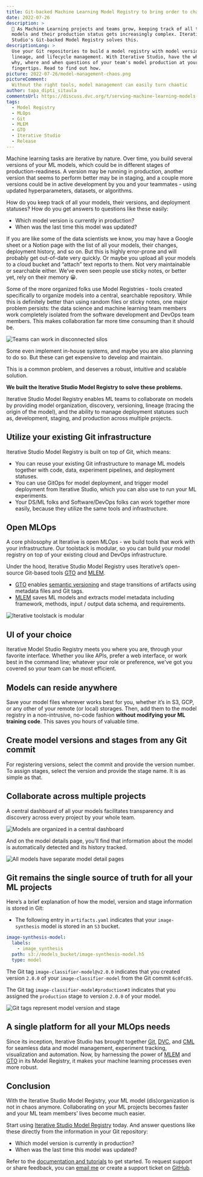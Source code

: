```yaml
---
title: Git-backed Machine Learning Model Registry to bring order to chaos
date: 2022-07-26
description: >
  🚀 As Machine Learning projects and teams grow, keeping track of all the
  models and their production status gets increasingly complex. Iterative
  Studio's Git-backed Model Registry solves this.
descriptionLong: >
  Use your Git repositories to build a model registry with model versioning,
  lineage, and lifecycle management. With Iterative Studio, have the who, what,
  why, where and when questions of your team's model production at your
  fingertips. Read to find out how.
picture: 2022-07-26/model-management-chaos.png
pictureComment:
  Without the right tools, model management can easily turn chaotic
author: tapa_dipti_sitaula
commentsUrl: https://discuss.dvc.org/t/serving-machine-learning-models-with-mlem/1253
tags:
  - Model Registry
  - MLOps
  - Git
  - MLEM
  - GTO
  - Iterative Studio
  - Release
---
```


Machine learning tasks are iterative by nature. Over time, you build several
versions of your ML models, which could be in different stages of
production-readiness. A version may be running in production, another version
that seems to perform better may be in staging, and a couple more versions could
be in active development by you and your teammates - using updated
hyperparameters, datasets, or algorithms.

How do you keep track of all your models, their versions, and deployment
statuses? How do you get answers to questions like these easily:

- Which model version is currently in production?
- When was the last time this model was updated?

If you are like some of the data scientists we know, you may have a Google sheet
or a Notion page with the list of all your models, their changes, deployment
history, and so on. But this is highly error-prone and will probably get
out-of-date very quickly. Or maybe you upload all your models to a cloud bucket
and “attach” text reports to them. Not very maintainable or searchable either.
We’ve even seen people use sticky notes, or better yet, rely on their memory 😀.

Some of the more organized folks use Model Registries - tools created
specifically to organize models into a central, searchable repository. While
this is definitely better than using random files or sticky notes, one major
problem persists: the data science and machine learning team members work
completely isolated from the software development and DevOps team members. This
makes collaboration far more time consuming than it should be.

![Teams can work in disconnected silos](/uploads/images/2022-07-26/disconnected-silos.png)

Some even implement in-house systems, and maybe you are also planning to do so.
But these can get expensive to develop and maintain.

This is a common problem, and deserves a robust, intuitive and scalable
solution.

**We built the Iterative Studio Model Registry to solve these problems.**

Iterative Studio Model Registry enables ML teams to collaborate on models by
providing model organization, discovery, versioning, lineage (tracing the origin
of the model), and the ability to manage deployment statuses such as,
development, staging, and production across multiple projects.

## Utilize your existing Git infrastructure

Iterative Studio Model Registry is built on top of Git, which means:

- You can reuse your existing Git infrastructure to manage ML models together
  with code, data, experiment pipelines, and deployment statuses.
- You can use GitOps for model deployment, and trigger model deployment from
  Iterative Studio, which you can also use to run your ML experiments.
- Your DS/ML folks and Software/DevOps folks can work together more easily,
  because they utilize the same tools and infrastructure.

## Open MLOps

A core philosophy at Iterative is open MLOps - we build tools that work with
your infrastructure. Our toolstack is modular, so you can build your model
registry on top of your existing cloud and DevOps infrastructure.

Under the hood, Iterative Studio Model Registry uses Iterative’s open-source
Git-based tools [GTO] and [MLEM].

- [GTO] enables [semantic versioning][semver] and stage transitions of artifacts
  using metadata files and Git tags.
- [MLEM] saves ML models and extracts model metadata including framework,
  methods, input / output data schema, and requirements.

![Iterative toolstack is modular](/uploads/images/2022-07-26/modular-toolstack.png)

## UI of your choice

Iterative Model Studio Registry meets you where you are, through your favorite
interface. Whether you like APIs, prefer a web interface, or work best in the
command line; whatever your role or preference, we've got you covered so your
team can be most efficient.

## Models can reside anywhere

Save your model files wherever works best for you, whether it’s in S3, GCP, or
any other of your remote (or local) storages. Then, add them to the model
registry in a non-intrusive, no-code fashion **without modifying your ML
training code**. This saves you hours of valuable time.

## Create model versions and stages from any Git commit

For registering versions, select the commit and provide the version number. To
assign stages, select the version and provide the stage name. It is as simple as
that.

## Collaborate across multiple projects

A central dashboard of all your models facilitates transparency and discovery
across every project by your whole team.

![Models are organized in a central dashboard](/uploads/images/2022-07-26/models-dashboard.png)

And on the model details page, you’ll find that information about the model is
automatically detected and its history tracked.

![All models have separate model detail pages](/uploads/images/2022-07-26/model-details-page.png)

## Git remains the single source of truth for all your ML projects

Here’s a brief explanation of how the model, version and stage information is
stored in Git:

- The following entry in `artifacts.yaml` indicates that your `image-synthesis`
  model is stored in an `S3` bucket.

```yaml
image-synthesis-model:
  labels:
    - image_synthesis
  path: s3://models_bucket/image-synthesis-model.h5
  type: model
```

The Git tag `image-classifier-model@v2.0.0` indicates that you created version
`2.0.0` of your `image-classifier-model` from the Git commit `6c0fc85`.

The Git tag `image-classifier-model#production#3` indicates that you assigned
the `production` stage to version `2.0.0` of your model.

![Git tags represent model version and stage](/uploads/images/2022-07-26/git-tags.png)

## A single platform for all your MLOps needs

Since its inception, Iterative Studio has brought together [Git], [DVC], and
[CML] for seamless data and model management, experiment tracking, visualization
and automation. Now, by harnessing the power of [MLEM] and [GTO] in its Model
Registry, it makes your machine learning processes even more robust.

## Conclusion

With the Iterative Studio Model Registry, your ML model (dis)organization is not
in chaos anymore. Collaborating on your ML projects becomes faster and your ML
team members’ lives become much easier.

Start using [Iterative Studio Model Registry] today. And answer questions like
these directly from the information in your Git repository:

- Which model version is currently in production?
- When was the last time this model was updated?

Refer to the [documentation and tutorials][docs] to get started. To request
support or share feedback, you can [email me] or create a support ticket on
[GitHub][github support repo].

[iterative studio model registry]: https://studio.iterative.ai/
[git]: https://git-scm.com/
[dvc]: https://dvc.org/
[cml]: https://cml.dev
[gto]: https://github.com/iterative/gto
[mlem]: https://mlem.ai/
[semver]: https://semver.org/
[docs]: https://dvc.org/doc/studio/user-guide/model-registry
[email me]: mailto:tapa@iterative.ai
[github support repo]: https://github.com/iterative/studio-support
